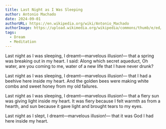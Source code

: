 ```yaml
---
title: Last Night as I Was Sleeping
author: Antonio Machado
date: 2024-09-01
authorURL: https://en.wikipedia.org/wiki/Antonio_Machado
authorImage: https://upload.wikimedia.org/wikipedia/commons/thumb/e/ed/AntonioMachado.JPG/330px-AntonioMachado.JPG
tags:
  - Dream
  - Meditation
---
```


Last night as I was sleeping,
I dreamt—marvelous illusion!—
that a spring was breaking
out in my heart.
I said: Along which secret aqueduct,
Oh water, are you coming to me,
water of a new life
that I have never drunk?

Last night as I was sleeping,
I dreamt—marvelous illusion!—
that I had a beehive
here inside my heart.
And the golden bees
were making white combs
and sweet honey
from my old failures.

Last night as I was sleeping,
I dreamt—marvelous illusion!—
that a fiery sun was giving
light inside my heart.
It was fiery because I felt
warmth as from a hearth,
and sun because it gave light
and brought tears to my eyes.

Last night as I slept,
I dreamt—marvelous illusion!—
that it was God I had
here inside my heart.
